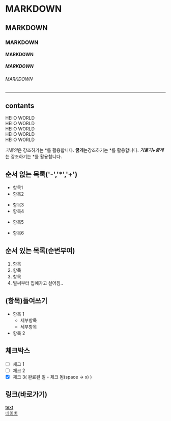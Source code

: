 <!-- 주석(제목) --> 

# MARKDOWN 
## MARKDOWN
### MARKDOWN
#### MARKDOWN
##### MARKDOWN
###### MARKDOWN

<!-- 수평선(구분선) : '---' '***' , '___'--> 
---
contants
---

<!-- 줄바꿈(문장끝 space 2회,<br태그>) --> 
<!-- <..> : 태그 --> 
HEllO WORLD   
HEllO WORLD<br>
HEllO WORLD<br>
HEllO WORLD<br>
HEllO WORLD<br>

<!-- 강조 (기울임 : * , 굵게 : **, 굵게+기운임 : ***) -->
*기울임*은 강조하기는 *를 활용합니다.
**굵게**는강조하기는 *를 활용합니다.
***기울기+굵게***는 강조하기는 *를 활용합니다.

<!-- 목록 -->
## 순서 없는 목록('-','*','+')
- 항목1
- 항목2
* 항목3
* 항목4
- 항목5
+ 항목6
## 순서 있는 목록(순번부여)
1. 항목
2. 항목
3. 항목
4. 벌써부터 집에가고  싶어짐..
## (항목)들여쓰기
-  항목 1
   - 세부항목
   - 세부항목  
-  항목 2

  ## 체크박스
  - [ ] 체크 1
  - [ ] 체크 2
  - [x] 체크 3( 완료된 일 - 체크 됨(space -> x) )

## 링크(바로가기)
[text](URL)  
[네이버](https://naver.com)
